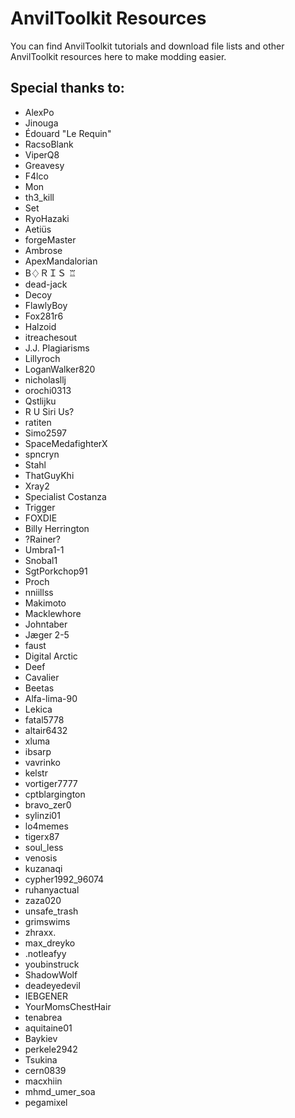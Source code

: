 # AnvilToolkit Resources
You can find AnvilToolkit tutorials and download file lists and other AnvilToolkit resources here to make modding easier.

## Special thanks to:
- AlexPo
- Jinouga
- Édouard "Le Requin"
- RacsoBlank
- ViperQ8
- Greavesy
- F4lco
- Mon
- th3_kill
- Set
- RyoHazaki
- Aetiüs
- forgeMaster
- Ambrose
- ApexMandalorian
- B♢ＲＩＳ ♖
- dead-jack
- Decoy
- FlawlyBoy
- Fox281r6
- Halzoid
- itreachesout
- J.J. Plagiarisms
- Lillyroch
- LoganWalker820
- nicholasllj
- orochi0313
- Qstlijku
- R U Siri Us?
- ratiten
- Simo2597
- SpaceMedafighterX
- spncryn
- Stahl
- ThatGuyKhi
- Xray2
- Specialist Costanza
- Trigger
- FOXDIE
- Billy Herrington
- ?Rainer?
- Umbra1-1
- Snobal1
- SgtPorkchop91
- Proch
- nniillss
- Makimoto
- Macklewhore
- Johntaber
- Jæger 2-5
- faust
- Digital Arctic
- Deef
- Cavalier
- Beetas
- Alfa-lima-90
- Lekica
- fatal5778
- altair6432
- xluma
- ibsarp
- vavrinko
- kelstr
- vortiger7777
- cptblargington
- bravo_zer0
- sylinzi01
- lo4memes
- tigerx87
- soul_less
- venosis
- kuzanaqi
- cypher1992_96074
- ruhanyactual
- zaza020
- unsafe_trash
- grimswims
- zhraxx.
- max_dreyko
- .notleafyy
- youbinstruck
- ShadowWolf
- deadeyedevil
- IEBGENER
- YourMomsChestHair
- tenabrea
- aquitaine01
- Baykiev
- perkele2942
- Tsukina
- cern0839
- macxhiin
- mhmd_umer_soa
- pegamixel
